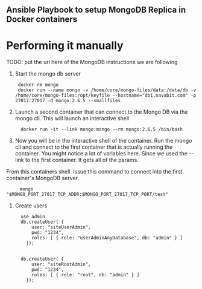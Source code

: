 Ansible Playbook to setup MongoDB Replica in Docker containers
---------------------------------



# Performing it manually

TODO: put the url here of the MongoDB instructions we are following

1.  Start the mongo db server

         docker rm mongo
         docker run --name mongo -v /home/core/mongo-files/data:/data/db -v /home/core/mongo-files:/opt/keyfile --hostname="db1.navabit.com" -p 27017:27017 -d mongo:2.6.5 --smallfiles

1. Launch a second container that can connect to the Mongo DB via the mongo cli.  This will launch an interactive shell

         docker run -it --link mongo:mongo --rm mongo:2.6.5 /bin/bash

1. Now you will be in the interactive shell of the container.  Run the mongo cli and connect to the first container that is actually running the container.
You might notice a lot of variables here.  Since we used the --link to the first container.  It gets all of the params.

From this containers shell.  Issue this command to connect into the first container's MongoDB server.

         mongo "$MONGO_PORT_27017_TCP_ADDR:$MONGO_PORT_27017_TCP_PORT/test"

1. Create users

         use admin
         db.createUser( {
             user: "siteUserAdmin",
             pwd: "1234",
             roles: [ { role: "userAdminAnyDatabase", db: "admin" } ]
           });


         db.createUser( {
             user: "siteRootAdmin",
             pwd: "1234",
             roles: [ { role: "root", db: "admin" } ]
           });

